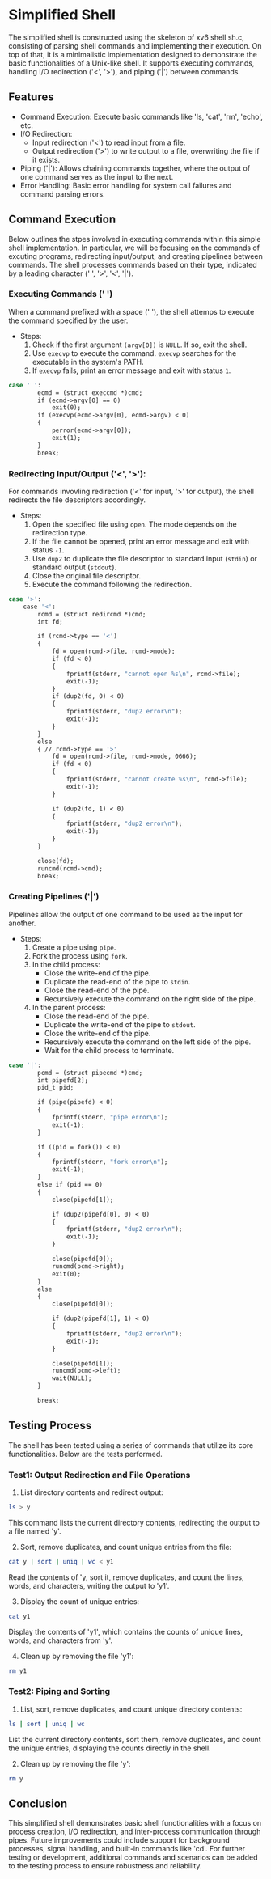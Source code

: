 # Simplified Shell

The simplified shell is constructed using the skeleton of xv6 shell sh.c, consisting of parsing shell commands and implementing their execution.
On top of that, it is a minimalistic implementation designed to demonstrate the basic functionalities of a Unix-like shell.
It supports executing commands, handling I/O redirection ('<', '>'), and piping ('|') between commands.


## Features
- Command Execution: Execute basic commands like 'ls, 'cat', 'rm', 'echo', etc.
- I/O Redirection:
    - Input redirection ('<') to read input from a file.
    - Output redirection ('>') to write output to a file, overwriting the file if it exists.
- Piping ('|'): Allows chaining commands together, where the output of one command serves as the input to the next.
- Error Handling: Basic error handling for system call failures and command parsing errors.


## Command Execution
Below outlines the stpes involved in executing commands within this simple shell implementation.
In particular, we will be focusing on the commands of excuting programs, redirecting input/output, and creating pipelines between commands.
The shell processes commands based on their type, indicated by a leading character (' ', '>', '<', '|').

### Executing Commands (' ')
When a command prefixed with a space (' '), the shell attemps to execute the command specified by the user.

- Steps:
    1. Check if the first argument `(argv[0])` is `NULL`. If so, exit the shell.
    2. Use `execvp` to execute the command. `execvp` searches for the executable in the system's PATH.
    3. If `execvp` fails, print an error message and exit with status `1`.

```bash
case ' ':
        ecmd = (struct execcmd *)cmd;
        if (ecmd->argv[0] == 0)
            exit(0);
        if (execvp(ecmd->argv[0], ecmd->argv) < 0)
        {
            perror(ecmd->argv[0]);
            exit(1);
        }
        break;
```

### Redirecting Input/Output ('<', '>'):
For commands invovling redirection ('<' for input, '>' for output), the shell redirects the file descriptors accordingly.

- Steps:
    1. Open the specified file using `open`. The mode depends on the redirection type.
    2. If the file cannot be opened, print an error message and exit with status `-1`.
    3. Use `dup2` to duplicate the file descriptor to standard input (`stdin`) or standard output (`stdout`).
    4. Close the original file descriptor.
    5. Execute the command following the redirection.

```bash
case '>':
    case '<':
        rcmd = (struct redircmd *)cmd;
        int fd;

        if (rcmd->type == '<')
        {
            fd = open(rcmd->file, rcmd->mode);
            if (fd < 0)
            {
                fprintf(stderr, "cannot open %s\n", rcmd->file);
                exit(-1);
            }
            if (dup2(fd, 0) < 0)
            {
                fprintf(stderr, "dup2 error\n");
                exit(-1);
            }
        }
        else
        { // rcmd->type == '>'
            fd = open(rcmd->file, rcmd->mode, 0666);
            if (fd < 0)
            {
                fprintf(stderr, "cannot create %s\n", rcmd->file);
                exit(-1);
            }

            if (dup2(fd, 1) < 0)
            {
                fprintf(stderr, "dup2 error\n");
                exit(-1);
            }
        }

        close(fd);
        runcmd(rcmd->cmd);
        break;
```

### Creating Pipelines ('|')
Pipelines allow the output of one command to be used as the input for another.

- Steps:
    1. Create a pipe using `pipe`.
    2. Fork the process using `fork`.
    3. In the child process:
        - Close the write-end of the pipe.
        - Duplicate the read-end of the pipe to `stdin`.
        - Close the read-end of the pipe.
        - Recursively execute the command on the right side of the pipe.
    4. In the parent process:
        - Close the read-end of the pipe.
        - Duplicate the write-end of the pipe to `stdout`.
        - Close the write-end of the pipe.
        - Recursively execute the command on the left side of the pipe.
        - Wait for the child process to terminate.

```bash
case '|':
        pcmd = (struct pipecmd *)cmd;
        int pipefd[2];
        pid_t pid;

        if (pipe(pipefd) < 0)
        {
            fprintf(stderr, "pipe error\n");
            exit(-1);
        }

        if ((pid = fork()) < 0)
        {
            fprintf(stderr, "fork error\n");
            exit(-1);
        }
        else if (pid == 0)
        {
            close(pipefd[1]);

            if (dup2(pipefd[0], 0) < 0)
            {
                fprintf(stderr, "dup2 error\n");
                exit(-1);
            }

            close(pipefd[0]);
            runcmd(pcmd->right);
            exit(0);
        }
        else
        {
            close(pipefd[0]);

            if (dup2(pipefd[1], 1) < 0)
            {
                fprintf(stderr, "dup2 error\n");
                exit(-1);
            }

            close(pipefd[1]);
            runcmd(pcmd->left);
            wait(NULL);
        }

        break;
```

## Testing Process
The shell has been tested using a series of commands that utilize its core functionalities. Below are the tests performed.

### Test1: Output Redirection and File Operations
1. List directory contents and redirect output:
```bash
ls > y
```
This command lists the current directory contents, redirecting the output to a file named 'y'.

2. Sort, remove duplicates, and count unique entries from the file:
```bash
cat y | sort | uniq | wc < y1
```
Read the contents of 'y, sort it, remove duplicates, and count the lines, words, and characters, writing the output to 'y1'.

3. Display the count of unique entries:
```bash
cat y1
```
Display the contents of 'y1', which contains the counts of unique lines, words, and characters from 'y'.

4. Clean up by removing the file 'y1':
```bash
rm y1
```

### Test2: Piping and Sorting
1. List, sort, remove duplicates, and count unique directory contents:
```bash
ls | sort | uniq | wc
```
List the current directory contents, sort them, remove duplicates, and count the unique entries, displaying the counts directly in the shell.

2. Clean up by removing the file 'y':
```bash
rm y
```


## Conclusion
This simplified shell demonstrates basic shell functionalities with a focus on process creation, I/O redirection, and inter-process communication through pipes.
Future improvements could include support for background processes, signal handling, and built-in commands like 'cd'.
For further testing or development, additional commands and scenarios can be added to the testing process to ensure robustness and reliability.
